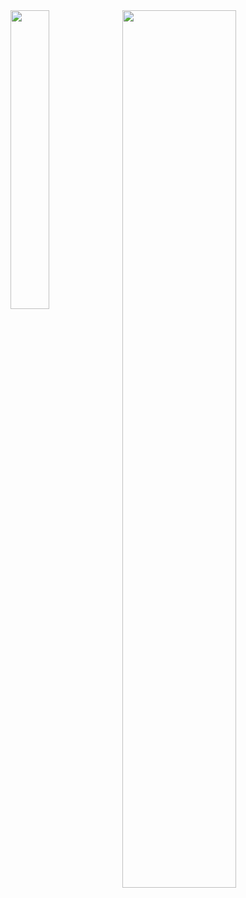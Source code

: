 <a href="https://github.com/anuraghazra/github-readme-stats">
<img width="35%" align="left" src="https://github-readme-stats.vercel.app/api/top-langs/?username=SMagic-L&theme=dracula&hide=html,shell">
</a>
<a href="https://github.com/anuraghazra/github-readme-stats">
<img width="60%" align="left" src="https://github-readme-stats.vercel.app/api?username=SMagic-L&show_icons=true&theme=dracula&line_height=33">
</a>
